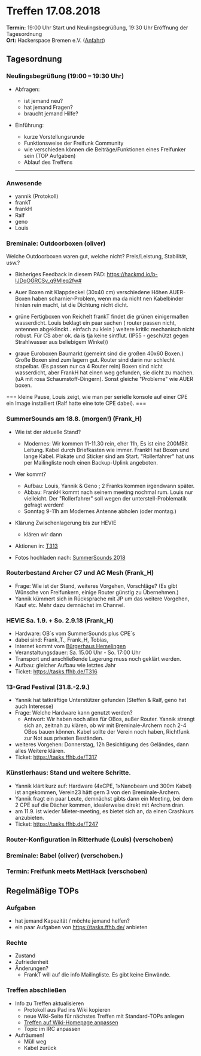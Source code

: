 # Treffen 17.08.2018

**Termin:** 19:00 Uhr Start und Neulingsbegrüßung, 19:30 Uhr Eröffnung der Tagesordnung  
**Ort:** Hackerspace Bremen e.V. ([Anfahrt](https://www.hackerspace-bremen.de/anfahrt/))

## Tagesordnung
### Neulingsbegrüßung (19:00 – 19:30 Uhr)
- Abfragen:
    - ist jemand neu?
    - hat jemand Fragen?
    - braucht jemand Hilfe?
- Einführung:
    - kurze Vorstellungsrunde
    - Funktionsweise der Freifunk Community
    - wie verschieden können die Beiträge/Funktionen eines Freifunker sein (TOP Aufgaben)
    - Ablauf des Treffens

	---

### Anwesende
- yannik (Protokoll)
- frankT
- frankH
- Ralf
- geno
- Louis

### Breminale: Outdoorboxen (oliver) 
Welche Outdoorboxen waren gut, welche nicht? Preis/Leistung, Stabilität, usw.?

- Bisheriges Feedback in diesem PAD: https://hackmd.io/b-IJDqOGRCSv_q9MIeq2fw#

- Auer Boxen mit Klappdeckel (30x40 cm) verschiedene Höhen 
AUER-Boxen haben scharnier-Problem, wenn ma da nicht nen Kabelbinder hinten rein macht, ist die Dichtung nicht dicht.

- grüne Fertigboxen von Reichelt
frankT findet die grünen einigermaßen wasserdicht. Louis beklagt ein paar sachen ( router passen nicht, antennen abgeklinckt.. einfach zu klein )
weitere kritik: mechanisch nicht robust.
Für CS aber ok. da is tja keine sintflut. (IP55 - geschützt gegen Strahlwasser aus beliebigem Winkel))
 
- graue Euroboxen Baumarkt (gemeint sind die großen 40x60 Boxen.)
Große Boxen sind zum lagern gut. Router sind darin nur schlecht stapelbar. (Es passen nur ca 4 Router rein)
Boxen sind nicht wasserdicht, aber FrankH hat einen weg gefunden, sie dicht zu machen. (uA mit rosa Schaumstoff-Dingern).
Sonst gleiche "Probleme" wie AUER boxen.


=== kleine Pause, Louis zeigt, wie man per serielle konsole auf einer CPE ein Image installiert (Ralf hatte eine tote CPE dabei). ===


### SummerSounds am 18.8. (morgen!) (Frank_H)
- Wie ist der aktuelle Stand? 
    - Modernes: Wir kommen 11-11.30 rein, eher 11h, Es ist eine 200MBit Leitung. Kabel durch Briefkasten wie immer. FrankH hat Boxen und lange Kabel. Plakate und Sticker sind am Start. "Rollerfahrer" hat uns per Mailingliste noch einen Backup-Uplink angeboten. 

- Wer kommt? 
    - Aufbau: Louis, Yannik & Geno ; 2 Franks kommen irgendwann später. 
    - Abbau: FrankH kommt nach seinem meeting nochmal rum. Louis nur vielleicht. Der "Rollerfahrer" soll wegen der unterstell-Problematik gefragt werden! 
    - Sonntag 9-11h am Modernes Antenne abholen (oder montag.)
- Klärung Zwischenlagerung bis zur HEVIE
    - klären wir dann
- Aktionen in: [T313](https://tasks.ffhb.de/T313)
- Fotos hochladen nach: [SummerSounds 2018](http://cloud.ffhb.de/index.php/apps/files/?dir=/Medien/Events/SummerSounds%202018&fileid=3210)


### Routerbestand Archer C7 und AC Mesh (Frank_H)
- Frage: Wie ist der Stand, weiteres Vorgehen, Vorschläge? (Es gibt Wünsche von Freifunkern, einige Router günstig zu Übernehmen.)
- Yannik kümmert sich in Rücksprache mit JP um das weitere Vorgehen, Kauf etc. Mehr dazu demnächst im Channel. 

### HEVIE Sa. 1.9. + So. 2.9.18 (Frank_H)
- Hardware:  OB´s vom SummerSounds plus CPE´s
- dabei sind: Frank_T., Frank_H, Tobias,
- Internet kommt vom [Bürgerhaus Hemelingen](https://buergerhaus-hemelingen.de/Start/Index.aspx) 
- Veranstaltungsdauer: Sa. 15.00 Uhr - So. 17:00 Uhr
- Transport und anschließende Lagerung muss noch geklärt werden.
- Aufbau: gleicher Aufbau wie letztes Jahr
- Ticket: https://tasks.ffhb.de/T316

### 13-Grad Festival (31.8.-2.9.)
- Yannik hat tatkräftige Unterstützer gefunden (Steffen & Ralf, geno hat auch Interesse)
- Frage: Welche Hardware kann genutzt werden?
    - Antwort: Wir haben noch alles für OBos, außer Router. Yannik strengt sich an, zeitnah zu klären, ob wir mit Breminale-Archern noch 2-4 OBos bauen können. Kabel sollte der Verein noch haben, Richtfunk zur Not aus privaten Beständen.
- weiteres Vorgehen: Donnerstag, 12h Besichtigung des Geländes, dann alles Weitere klären.
- Ticket: https://tasks.ffhb.de/T317

### Künstlerhaus: Stand und weitere Schritte.
- Yannik klärt kurz auf: Hardware (4xCPE, 1xNanobeam und 300m Kabel) ist angekommen, Verein23 hätt gern 3 von den Breminale-Archern.
- Yannik fragt ein paar Leute, demnächst gibts dann ein Meeting, bei dem 2 CPE auf die Dächer kommen, idealerweise direkt mit Archern dran.
- am 11.9. ist wieder Mieter-meeting, es bietet sich an, da einen Crashkurs anzubieten. 
- Ticket: https://tasks.ffhb.de/T247

### Router-Konfiguration in Ritterhude (Louis) (verschoben)

### Breminale: Babel (oliver) (verschoben.)

### Termin: Freifunk meets MettHack (verschoben)

## Regelmäßige TOPs

### Aufgaben
- hat jemand Kapazität / möchte jemand helfen?
- ein paar Aufgaben von https://tasks.ffhb.de/ anbieten

### Rechte
- Zustand
- Zufriedenheit
- Änderungen?
  - FrankT will auf die info Mailingliste. Es gibt keine Einwände.

### Treffen abschließen
- Info zu Treffen aktualisieren
  - Protokoll aus Pad ins Wiki kopieren
  - neue Wiki-Seite für nächstes Treffen mit Standard-TOPs anlegen
  - [Treffen auf Wiki-Homepage anpassen](Home)
  - Topic im IRC anpassen
- Aufräumen!
  - Müll weg
  - Kabel zurück


